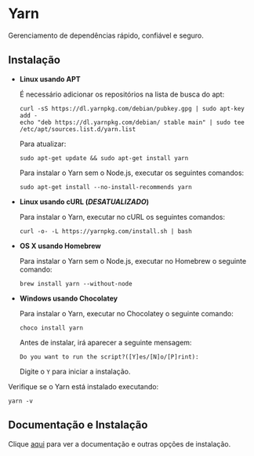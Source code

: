 # Yarn

Gerenciamento de dependências rápido, confiável e seguro.

## Instalação

- **Linux usando APT**

  É necessário adicionar os repositórios na lista de busca do apt:

  ```
  curl -sS https://dl.yarnpkg.com/debian/pubkey.gpg | sudo apt-key add -
  echo "deb https://dl.yarnpkg.com/debian/ stable main" | sudo tee /etc/apt/sources.list.d/yarn.list
  ```

  Para atualizar:

  ```
  sudo apt-get update && sudo apt-get install yarn
  ```

  Para instalar o Yarn sem o Node.js, executar os seguintes comandos:

  ```
  sudo apt-get install --no-install-recommends yarn
  ```

- **Linux usando cURL (_DESATUALIZADO_)**

  Para instalar o Yarn, executar no cURL os seguintes comandos:

  ```
  curl -o- -L https://yarnpkg.com/install.sh | bash
  ```

- **OS X usando Homebrew**

  Para instalar o Yarn sem o Node.js, executar no Homebrew o seguinte comando:

  ```
  brew install yarn --without-node
  ```

- **Windows usando Chocolatey**

  Para instalar o Yarn, executar no Chocolatey o seguinte comando:

  ```
  choco install yarn
  ```

  Antes de instalar, irá aparecer a seguinte mensagem:

  ```
  Do you want to run the script?([Y]es/[N]o/[P]rint):
  ```

  Digite o `Y` para iniciar a instalação.

Verifique se o Yarn está instalado executando:

```
yarn -v
```  

## Documentação e Instalação

Clique [aqui](https://yarnpkg.com) para ver a documentação e outras opções de instalação.